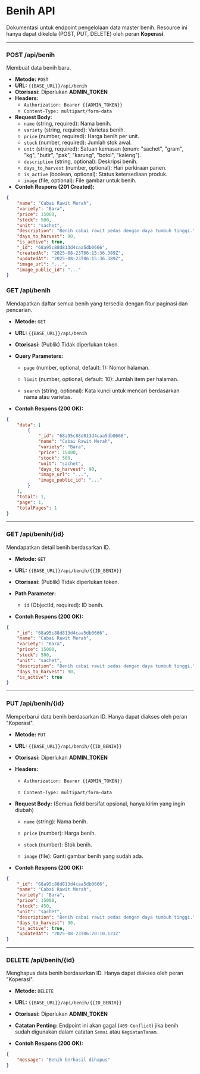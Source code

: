 # Benih API
Dokumentasi untuk endpoint pengelolaan data master benih. Resource ini hanya dapat dikelola (POST, PUT, DELETE) oleh peran **Koperasi**.

---

### POST /api/benih
Membuat data benih baru.

- **Metode:** `POST`
- **URL:** `{{BASE_URL}}/api/benih`
- **Otorisasi:** Diperlukan **ADMIN_TOKEN**
- **Headers:**
    - `Authorization: Bearer {{ADMIN_TOKEN}}`
    - `Content-Type: multipart/form-data`
- **Request Body:**
    - `name` (string, required): Nama benih.
    - `variety` (string, required): Varietas benih.
    - `price` (number, required): Harga benih per unit.
    - `stock` (number, required): Jumlah stok awal.
    - `unit` (string, required): Satuan kemasan (enum: "sachet", "gram", "kg", "butir", "pak", "karung", "botol", "kaleng").
    - `description` (string, optional): Deskripsi benih.
    - `days_to_harvest` (number, optional): Hari perkiraan panen.
    - `is_active` (boolean, optional): Status ketersediaan produk.
    - `image` (file, optional): File gambar untuk benih.
- **Contoh Respons (201 Created):**
```json
{
    "name": "Cabai Rawit Merah",
    "variety": "Bara",
    "price": 15000,
    "stock": 500,
    "unit": "sachet",
    "description": "Benih cabai rawit pedas dengan daya tumbuh tinggi.",
    "days_to_harvest": 90,
    "is_active": true,
    "_id": "68a95c88d813d4caa5db0666",
    "createdAt": "2025-08-23T06:15:36.389Z",
    "updatedAt": "2025-08-23T06:15:36.389Z",
    "image_url": "...",
    "image_public_id": "..."
}
```

### GET /api/benih

Mendapatkan daftar semua benih yang tersedia dengan fitur paginasi dan pencarian.

-   **Metode:** `GET`

-   **URL:** `{{BASE_URL}}/api/benih`

-   **Otorisasi:** (Publik) Tidak diperlukan token.

-   **Query Parameters:**

    -   `page` (number, optional, default: 1): Nomor halaman.

    -   `limit` (number, optional, default: 10): Jumlah item per halaman.

    -   `search` (string, optional): Kata kunci untuk mencari berdasarkan nama atau varietas.

-   **Contoh Respons (200 OK):**



```json
{
    "data": [
        {
            "_id": "68a95c88d813d4caa5db0666",
            "name": "Cabai Rawit Merah",
            "variety": "Bara",
            "price": 15000,
            "stock": 500,
            "unit": "sachet",
            "days_to_harvest": 90,
            "image_url": "...",
            "image_public_id": "..."
        }
    ],
    "total": 1,
    "page": 1,
    "totalPages": 1
}

```

* * * * *

### GET /api/benih/{id}

Mendapatkan detail benih berdasarkan ID.

-   **Metode:** `GET`

-   **URL:** `{{BASE_URL}}/api/benih/{{ID_BENIH}}`

-   **Otorisasi:** (Publik) Tidak diperlukan token.

-   **Path Parameter:**

    -   `id` (ObjectId, required): ID benih.

-   **Contoh Respons (200 OK):**



```JSON
{
    "_id": "68a95c88d813d4caa5db0666",
    "name": "Cabai Rawit Merah",
    "variety": "Bara",
    "price": 15000,
    "stock": 500,
    "unit": "sachet",
    "description": "Benih cabai rawit pedas dengan daya tumbuh tinggi.",
    "days_to_harvest": 90,
    "is_active": true
}

```

* * * * *

### PUT /api/benih/{id}

Memperbarui data benih berdasarkan ID. Hanya dapat diakses oleh peran "Koperasi".

-   **Metode:** `PUT`

-   **URL:** `{{BASE_URL}}/api/benih/{{ID_BENIH}}`

-   **Otorisasi:** Diperlukan **ADMIN_TOKEN**

-   **Headers:**

    -   `Authorization: Bearer {{ADMIN_TOKEN}}`

    -   `Content-Type: multipart/form-data`

-   **Request Body:** (Semua field bersifat opsional, hanya kirim yang ingin diubah)

    -   `name` (string): Nama benih.

    -   `price` (number): Harga benih.

    -   `stock` (number): Stok benih.

    -   `image` (file): Ganti gambar benih yang sudah ada.

-   **Contoh Respons (200 OK):**



```JSON
{
    "_id": "68a95c88d813d4caa5db0666",
    "name": "Cabai Rawit Merah",
    "variety": "Bara",
    "price": 15000,
    "stock": 450,
    "unit": "sachet",
    "description": "Benih cabai rawit pedas dengan daya tumbuh tinggi.",
    "days_to_harvest": 90,
    "is_active": true,
    "updatedAt": "2025-08-23T06:20:10.123Z"
}

```

* * * * *

### DELETE /api/benih/{id}

Menghapus data benih berdasarkan ID. Hanya dapat diakses oleh peran "Koperasi".

-   **Metode:** `DELETE`

-   **URL:** `{{BASE_URL}}/api/benih/{{ID_BENIH}}`

-   **Otorisasi:** Diperlukan **ADMIN_TOKEN**

-   **Catatan Penting:** Endpoint ini akan gagal (`409 Conflict`) jika benih sudah digunakan dalam catatan `Semai` atau `KegiatanTanam`.

-   **Contoh Respons (200 OK):**



```JSON
{
    "message": "Benih berhasil dihapus"
}
```
